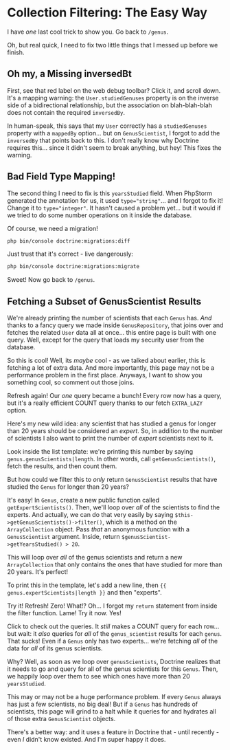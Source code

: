 # Collection Filtering: The Easy Way

I have *one* last cool trick to show you. Go back to `/genus`.

Oh, but real quick, I need to fix two little things that I messed up before we finish.

## Oh my, a Missing inversedBt

First, see that red label on the web debug toolbar? Click it, and scroll down.
It's a mapping warning: the `User.studiedGenuses` property is on the inverse side
of a bidirectional relationship, but the association on blah-blah-blah does not
contain the required `inversedBy`.

In human-speak, this says that my `User` correctly has a `studiedGenuses` property
with a `mappedBy` option... but on `GenusScientist`, I forgot to add the `inversedBy`
that points back to this. I don't really know why Doctrine requires this... since
it didn't seem to break anything, but hey! This fixes the warning.

## Bad Field Type Mapping!

The second thing I need to fix is this `yearsStudied` field. When PhpStorm generated
the annotation for us, it used `type="string"`... and I forgot to fix it! Change
it to `type="integer"`. It hasn't caused a problem yet... but it would if we tried
to do some number operations on it inside the database.

Of course, we need a migration!

```bash
php bin/console doctrine:migrations:diff
```

Just trust that it's correct - live dangerously:

```bash
php bin/console doctrine:migrations:migrate
```

Sweet! Now go back to `/genus`.

## Fetching a Subset of GenusScientist Results

We're already printing the number of scientists that each `Genus` has. *And*
thanks to a fancy query we made inside `GenusRepository`, that joins over and fetches
the related `User` data all at once... this entire page is built with one query.
Well, except for the query that loads my security user from the database.

So this is cool! Well, its *maybe* cool - as we talked about earlier, this is fetching
a lot of extra data. And more importantly, this page may not be a performance problem
in the first place. Anyways, I want to show you something cool, so comment out those joins.

Refresh again! Our *one* query became a bunch! Every row now has a query, but it's
a really efficient COUNT query thanks to our fetch `EXTRA_LAZY` option.

Here's my new wild idea: any scientist that has studied a genus for longer than
20 years should be considered an *expert*. So, in addition to the number of scientists
I also want to print the number of *expert* scientists next to it.

Look inside the list template: we're printing this number by saying
`genus.genusScientists|length`. In other words, call `getGenusScientists()`, fetch
the results, and then count them.

But how could we filter this to *only* return `GenusScientist` results that have
studied the `Genus` for longer than 20 years?

It's easy! In `Genus`, create a new public function called `getExpertScientists()`.
Then, we'll loop over *all* of the scientists to find the experts. And actually,
we can do that very easily by saying `$this->getGenusScientists()->filter()`, which
is a method on the `ArrayCollection` object. Pass *that* an anonymous function with
a `GenusScientist` argument. Inside, return `$genusScientist->getYearsStudied() > 20`.

This will loop over *all* of the genus scientists and return a new `ArrayCollection`
that only contains the ones that have studied for more than 20 years. It's perfect!

To print this in the template, let's add a new line, then
`{{ genus.expertScientists|length }}` and then "experts".

Try it! Refresh! Zero! What!? Oh... I forgot my `return` statement from inside
the filter function. Lame! Try it now. Yes!

Click to check out the queries. It *still* makes a COUNT query for each row...
but wait: it *also* queries for *all* of the `genus_scientist` results for each
`genus`. That sucks! Even if a `Genus` only has two experts... we're fetching *all*
of the data for *all* of its genus scientists.

Why? Well, as soon as we loop over `genusScientists`, Doctrine realizes that it
needs to go and query for all of the genus scientists for this `Genus`. Then, we
happily loop over them to see which ones have more than 20 `yearsStudied`.

This may or may not be a huge performance problem. If every `Genus` always
has just a few scientists, no big deal! But if a `Genus` has hundreds of scientists,
this page will grind to a halt while it queries for and hydrates all of those
extra `GenusScientist` objects.

There's a better way: and it uses a feature in Doctrine that - until recently - even
*I* didn't know existed. And I'm super happy it does.
